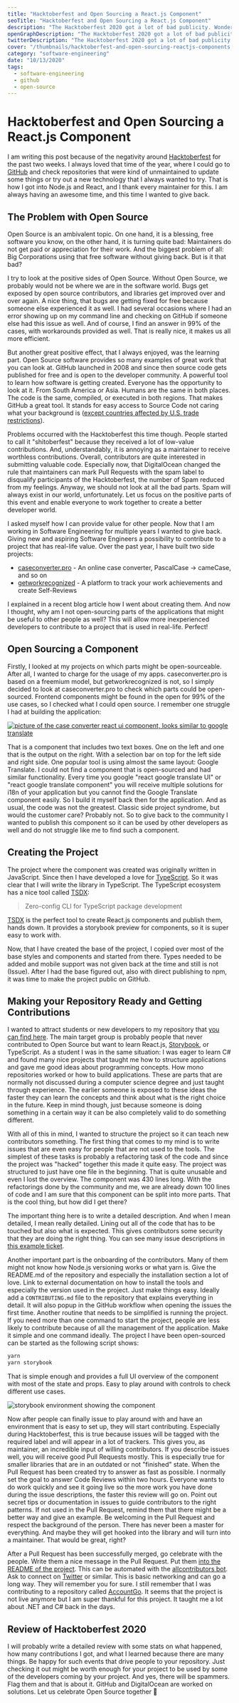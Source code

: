 ```yaml
---
title: "Hacktoberfest and Open Sourcing a React.js Component"
seoTitle: "Hacktoberfest and Open Sourcing a React.js Component"
description: "The Hacktoberfest 2020 got a lot of bad publicity. Wondering how you can make it a good experience? Read this article to get some tips and tricks how I got over 500 clicks on my repository and why Hacktoberfest is good for the community."
openGraphDescription: "The Hacktoberfest 2020 got a lot of bad publicity. Wondering how you can make it a good experience? Read this article to get some tips and tricks how I got over 500 clicks on my repository and why Hacktoberfest is good for the community."
twitterDescription: "The Hacktoberfest 2020 got a lot of bad publicity. Wondering how you can make it a good experience? Read this article to get some tips and tricks how I got over 500 clicks on my repository and why Hacktoberfest is good for the community."
cover: "/thumbnails/hacktoberfest-and-open-sourcing-reactjs-components.png"
category: "software-engineering"
date: "10/13/2020"
tags:
  - software-engineering
  - github
  - open-source
---
```


# Hacktoberfest and Open Sourcing a React.js Component

I am writing this post because of the negativity around [Hacktoberfest](https://hacktoberfest.digitalocean.com/) for the past two weeks. I always loved that time of the year, where I could go to [GitHub](https://github.com/) and check repositories that were kind of unmaintained to update some things or try out a new technology that I always wanted to try. That is how I got into Node.js and React, and I thank every maintainer for this. I am always having an awesome time, and this time I wanted to give back.

## The Problem with Open Source

Open Source is an ambivalent topic. On one hand, it is a blessing, free software you know, on the other hand, it is turning quite bad: Maintainers do not get paid or appreciation for their work. And the biggest problem of all: Big Corporations using that free software without giving back. But is it that bad?

I try to look at the positive sides of Open Source. Without Open Source, we probably would not be where we are in the software world. Bugs get exposed by open source contributors, and libraries get improved over and over again. A nice thing, that bugs are getting fixed for free because someone else experienced it as well. I had several occasions where I had an error showing up on my command line and checking on GitHub if someone else had this issue as well. And of course, I find an answer in 99% of the cases, with workarounds provided as well. That is really nice, it makes us all more efficient.

But another great positive effect, that I always enjoyed, was the learning part. Open Source software provides so many examples of great work that you can look at. GitHub launched in 2008 and since then source code gets published for free and is open to the developer community. A powerful tool to learn how software is getting created. Everyone has the opportunity to look at it. From South America or Asia. Humans are the same in both places. The code is the same, compiled, or executed in both regions. That makes GitHub a great tool. It stands for easy access to Source Code not caring what your background is ([except countries affected by U.S. trade restrictions](https://techcrunch.com/2019/07/29/github-ban-sanctioned-countries/)).

Problems occurred with the Hacktoberfest this time though. People started to call it "shitoberfest" because they received a lot of low-value contributions. And, understandably, it is annoying as a maintainer to receive worthless contributions. Overall, contributors are quite interested in submitting valuable code. Especially now, that DigitalOcean changed the rule that maintainers can mark Pull Requests with the spam label to disqualify participants of the Hacktoberfest, the number of Spam reduced from my feelings. Anyway, we should not look at all the bad parts. Spam will always exist in our world, unfortunately. Let us focus on the positive parts of this event and enable everyone to work together to create a better developer world.

I asked myself how I can provide value for other people. Now that I am working in Software Engineering for multiple years I wanted to give back. Giving new and aspiring Software Engineers a possibility to contribute to a project that has real-life value. Over the past year, I have built two side projects:

- [caseconverter.pro](https://caseconverter.pro/app) - An online case converter, PascalCase → cameCase, and so on
- [getworkrecognized](https://getworkrecognized.com/) - A platform to track your work achievements and create Self-Reviews

I explained in a recent blog article how I went about creating them. And now I thought, why am I not open-sourcing parts of the applications that might be useful to other people as well? This will allow more inexperienced developers to contribute to a project that is used in real-life. Perfect!

## Open Sourcing a Component

Firstly, I looked at my projects on which parts might be open-sourceable. After all, I wanted to charge for the usage of my apps. caseconverter.pro is based on a freemium model, but getworkrecognized is not, so I simply decided to look at caseconverter.pro to check which parts could be open-sourced. Frontend components might be found in the open for 99% of the use cases, so I checked what I could open source. I remember one struggle I had at building the application:

[![picture of the case converter react ui component, looks similar to google translate](./caseconverter.png)](https://github.com/igeligel/react-in-out-textarea)

That is a component that includes two text boxes. One on the left and one that is the output on the right. With a selection bar on top for the left side and right side. One popular tool is using almost the same layout: Google Translate. I could not find a component that is open-sourced and had similar functionality. Every time you google "react google translate UI" or "react google translate component" you will receive multiple solutions for i18n of your application but you cannot find the Google Translate component easily. So I build it myself back then for the application. And as usual, the code was not the greatest. Classic side project syndrome, but would the customer care? Probably not. So to give back to the community I wanted to publish this component so it can be used by other developers as well and do not struggle like me to find such a component.

## Creating the Project

The project where the component was created was originally written in JavaScript. Since then I have developed a love for [TypeScript](https://www.typescriptlang.org/). So it was clear that I will write the library in TypeScript. The TypeScript ecosystem has a nice tool called [TSDX](https://github.com/formium/tsdx):

> Zero-config CLI for TypeScript package development

[TSDX](https://github.com/formium/tsdx) is the perfect tool to create React.js components and publish them, hands down. It provides a storybook preview for components, so it is super easy to work with.

Now, that I have created the base of the project, I copied over most of the base styles and components and started from there. Types needed to be added and mobile support was not given back at the time and still is not (Issue). After I had the base figured out, also with direct publishing to npm, it was time to make the project public on GitHub.

## Making your Repository Ready and Getting Contributions

I wanted to attract students or new developers to my repository that [you can find here](https://github.com/igeligel/react-in-out-textarea). The main target group is probably people that never contributed to Open Source but want to learn React.js, [Storybook](https://storybook.js.org/), or TypeScript. As a student I was in the same situation: I was eager to learn C# and found many nice projects that taught me how to structure applications and gave me good ideas about programming concepts. How mono repositories worked or how to build applications. These are parts that are normally not discussed during a computer science degree and just taught through experience. The earlier someone is exposed to these ideas the faster they can learn the concepts and think about what is the right choice in the future. Keep in mind though, just because someone is doing something in a certain way it can be also completely valid to do something different.

With all of this in mind, I wanted to structure the project so it can teach new contributors something. The first thing that comes to my mind is to write issues that are even easy for people that are not used to the tools. The simplest of these tasks is probably a refactoring task of the code and since the project was "hacked" together this made it quite easy. The project was structured to just have one file in the beginning. That is quite unusable and even I lost the overview. The component was 430 lines long. With the refactorings done by the community and me, we are already down 100 lines of code and I am sure that this component can be split into more parts. That is the cool thing, but how did I get there?

The important thing here is to write a detailed description. And when I mean detailed, I mean really detailed. Lining out all of the code that has to be touched but also what is expected. This gives contributors some security that they are doing the right thing. You can see many issue descriptions in [this example ticket](https://github.com/igeligel/react-in-out-textarea/issues?q=is%3Aissue+is%3Aclosed).

Another important part is the onboarding of the contributors. Many of them might not know how Node.js versioning works or what yarn is. Give the README.md of the repository and especially the installation section a lot of love. Link to external documentation on how to install the tools and especially the version used in the project. Just make things easy. Ideally add a `CONTRIBUTING.md` file to the repository that explains everything in detail. It will also popup in the GitHub workflow when opening the issues the first time. Another routine that needs to be simplified is running the project. If you need more than one command to start the project, people are less likely to contribute because of all the management of the application. Make it simple and one command ideally. The project I have been open-sourced can be started as the following script shows:

```bash
yarn
yarn storybook
```

That is simple enough and provides a full UI overview of the component with most of the state and props. Easy to play around with controls to check different use cases.

![storybook environment showing the component](./storybook-showcase.png)

Now after people can finally issue to play around with and have an environment that is easy to set up, they will start contributing. Especially during Hacktoberfest, this is true because issues will be tagged with the required label and will appear in a lot of trackers. This gives you, as maintainer, an incredible input of willing contributors. If you describe issues well, you will receive good Pull Requests mostly. This is especially true for smaller libraries that are in an outdated or not "finished" state. When the Pull Request has been created try to answer as fast as possible. I normally set the goal to answer Code Reviews within two hours. Everyone wants to do work quickly and see it going live so the more work you have done during the issue descriptions, the faster this review will go on. Point out secret tips or documentation in issues to guide contributors to the right patterns. If not used in the Pull Request, remind them that there might be a better way and give an example. Be welcoming in the Pull Request and respect the background of the person. There has never been a master for everything. And maybe they will get hooked into the library and will turn into a maintainer. That would be great, right?

After a Pull Request has been successfully merged, go celebrate with the people. Write them a nice message in the Pull Request. Put them [into the README of the project](https://github.com/igeligel/react-in-out-textarea#contributors-). This can be automated with the [allcontributors bot](https://allcontributors.org/). Ask to connect on [Twitter](https://twitter.com/kevinpeters_) or similar. This is basic networking and can go a long way. They will remember you for sure. I still remember that I was contributing to a repository called [AccountGo](https://github.com/AccountGo/accountgo). It seems that the project is not live anymore but I am super thankful for this project. It taught me a lot about .NET and C# back in the days.

## Review of Hacktoberfest 2020

I will probably write a detailed review with some stats on what happened, how many contributions I got, and what I learned because there are many things. Be happy for such events that drive people to your repository. Just checking it out might be worth enough for your project to be used by some of the developers coming by your project. And yes, there will be spammers. Flag them and that is about it. GitHub and DigitalOcean are worked on solutions. Let us celebrate Open Source together 🎉

